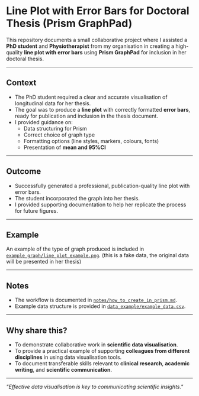 # Line Plot with Error Bars for Doctoral Thesis (Prism GraphPad)

This repository documents a small collaborative project where I assisted a **PhD student** and **Physiotherapist** from my organisation in creating a high-quality **line plot with error bars** using **Prism GraphPad** for inclusion in her doctoral thesis.

---

## Context

- The PhD student required a clear and accurate visualisation of longitudinal data for her thesis.
- The goal was to produce a **line plot** with correctly formatted **error bars**, ready for publication and inclusion in the thesis document.
- I provided guidance on:
  - Data structuring for Prism
  - Correct choice of graph type
  - Formatting options (line styles, markers, colours, fonts)
  - Presentation of **mean and 95%CI** 

---

## Outcome

- Successfully generated a professional, publication-quality line plot with error bars.
- The student incorporated the graph into her thesis.
- I provided supporting documentation to help her replicate the process for future figures.

---

## Example

An example of the type of graph produced is included in [`example_graph/line_plot_example.png`](example_graph/line_plot_example.png). (this is a fake data, the original data will be presented in her thesis)

---

## Notes

- The workflow is documented in [`notes/how_to_create_in_prism.md`](notes/how_to_create_in_prism.md).
- Example data structure is provided in [`data_example/example_data.csv`](data_example/example_data.csv).

---

## Why share this?

- To demonstrate collaborative work in **scientific data visualisation**.
- To provide a practical example of supporting **colleagues from different disciplines** in using data visualisation tools.
- To document transferable skills relevant to **clinical research**, **academic writing**, and **scientific communication**.

---

*"Effective data visualisation is key to communicating scientific insights."*
